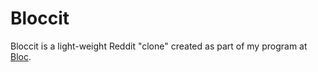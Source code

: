 # Bloccit

Bloccit is a light-weight Reddit "clone" created as part of my program at [Bloc](http://bloc.io).
